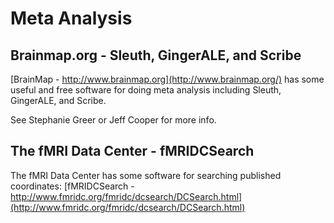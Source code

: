 # Meta Analysis

## Brainmap.org - Sleuth, GingerALE, and Scribe
[BrainMap - http://www.brainmap.org](http://www.brainmap.org/) has some useful and free software for doing meta analysis including Sleuth, GingerALE, and Scribe.

See Stephanie Greer or Jeff Cooper for more info.

## The fMRI Data Center - fMRIDCSearch
The fMRI Data Center has some software for searching published coordinates: [fMRIDCSearch - http://www.fmridc.org/fmridc/dcsearch/DCSearch.html](http://www.fmridc.org/fmridc/dcsearch/DCSearch.html)
